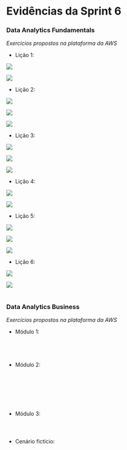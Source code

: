 #
# Evidências da Sprint 6

### Data Analytics Fundamentals

*Exercícios propostos na plataforma da AWS*

  - Lição 1: 
  
  ![](https://github.com/catarwnalud/pbCompass/blob/master/sprint_6/evidencias/licao1t1.png)

  ![](https://github.com/catarwnalud/pbCompass/blob/master/sprint_6/evidencias/licao1t2.png)

  - Lição 2:

  ![](https://github.com/catarwnalud/pbCompass/blob/master/sprint_6/evidencias/licao2t1.png)

  ![](https://github.com/catarwnalud/pbCompass/blob/master/sprint_6/evidencias/licao2t2.png)

  ![](https://github.com/catarwnalud/pbCompass/blob/master/sprint_6/evidencias/licao2t3.png)
  
  - Lição 3:

  ![](https://github.com/catarwnalud/pbCompass/blob/master/sprint_6/evidencias/licao3t1.png)

  ![](https://github.com/catarwnalud/pbCompass/blob/master/sprint_6/evidencias/licao3t2.png)

  ![](https://github.com/catarwnalud/pbCompass/blob/master/sprint_6/evidencias/licao3t3.png)

  - Lição 4:

  ![](https://github.com/catarwnalud/pbCompass/blob/master/sprint_6/evidencias/licao4t2.png)

  ![](https://github.com/catarwnalud/pbCompass/blob/master/sprint_6/evidencias/licao4t3.png)

  - Lição 5:

  ![](https://github.com/catarwnalud/pbCompass/blob/master/sprint_6/evidencias/licao5t1.png)

  ![](https://github.com/catarwnalud/pbCompass/blob/master/sprint_6/evidencias/licao5t2.png)

  ![](https://github.com/catarwnalud/pbCompass/blob/master/sprint_6/evidencias/licao5t3.png)

  - Lição 6:

  ![](https://github.com/catarwnalud/pbCompass/blob/master/sprint_6/evidencias/licao6t1.png)

  ![](https://github.com/catarwnalud/pbCompass/blob/master/sprint_6/evidencias/licao6t2.png)

#

### Data Analytics Business

*Exercícios propostos na plataforma da AWS*

  - Módulo 1:

  ![]()

  ![]() 

  ![]() 

  ![]()

  - Módulo 2:

  ![]()

  ![]() 

  ![]() 

  ![]()

  ![]() 

  ![]() 

  ![]()

  - Módulo 3:

  ![]()

  ![]() 

  ![]()

  - Cenário fictício:

  ![]()

  ![]()

#        

